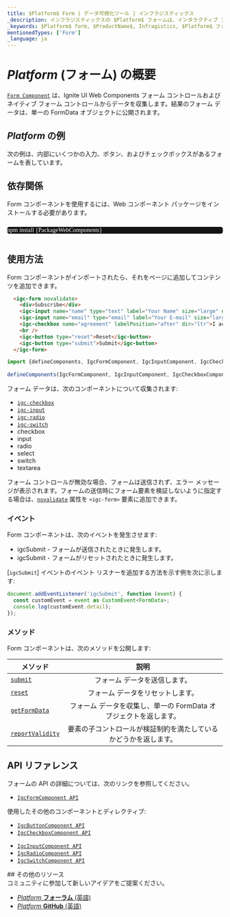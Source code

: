 ```yaml
---
title: $Platform$ Form | データ可視化ツール | インフラジスティックス
_description: インフラジスティックスの $Platform$ フォームは、インタラクティブ コントロールからユーザー入力を収集するために使用されるコンポーネントです。Ignite UI for $Platform$ を使用してアプリケーションを改善します。
_keywords: $Platform$ form, $ProductName$, Infragistics, $Platform$ フォーム, インフラジスティックス
mentionedTypes: ['Form']
_language: ja
---
```

# $Platform$ (フォーム) の概要

[`Form Component`](https://www.infragistics.com/products/ignite-ui-web-components/docs/typescript/latest/classes/IgcFormComponent.html) は、Ignite UI Web Components フォーム コントロールおよびネイティブ フォーム コントロールからデータを収集します。結果のフォーム データは、単一の FormData オブジェクトに公開されます。

## $Platform$ の例

次の例は、内部にいくつかの入力、ボタン、およびチェックボックスがあるフォームを表しています。

<code-view style="height: 300px"
           data-demos-base-url="{environment:dvDemosBaseUrl}"
           iframe-src="{environment:dvDemosBaseUrl}/inputs/form-overview"
           alt="$Platform$ Form の例"
           github-src="inputs/form/overview">
</code-view>

## 依存関係

Form コンポーネントを使用するには、Web コンポーネント パッケージをインストールする必要があります。

<pre style="background:#141414;color:white;display:inline-block;padding:16x;margin-top:10px;font-family:'Consolas';border-radius:5px;width:100%">
npm install {PackageWebComponents}
</pre>

## 使用方法

Form コンポーネントがインポートされたら、それをページに追加してコンテンツを追加できます。

```html
  <igc-form novalidate>
    <div>Subscribe</div>
    <igc-input name="name" type="text" label="Your Name" size="large" dir="ltr"></igc-input>
    <igc-input name="email" type="email" label="Your E-mail" size="large" dir="ltr"></igc-input>
    <igc-checkbox name="agreement" labelPosition="after" dir="ltr">I accept the license agreement</igc-checkbox>
    <br />
    <igc-button type="reset">Reset</igc-button>
    <igc-button type="submit">Submit</igc-button>
  </igc-form>
```

```ts
import {defineComponents, IgcFormComponent, IgcInputComponent, IgcCheckboxComponent, IgcButtonComponent } from 'igniteui-webcomponents';
        
defineComponents(IgcFormComponent, IgcInputComponent, IgcCheckboxComponent, IgcButtonComponent);
```

フォーム データは、次のコンポーネントについて収集されます:
- [`igc-checkbox`](https://www.infragistics.com/products/ignite-ui-web-components/docs/typescript/latest/classes/IgcCheckboxComponent.html)
- [`igc-input`](https://www.infragistics.com/products/ignite-ui-web-components/docs/typescript/latest/classes/IgcInputComponent.html)
- [`igc-radio`](https://www.infragistics.com/products/ignite-ui-web-components/docs/typescript/latest/classes/IgcRadioComponent.html)
- [`igc-switch`](https://www.infragistics.com/products/ignite-ui-web-components/docs/typescript/latest/classes/IgcSwitchComponent.html)
- checkbox
- input
- radio
- select
- switch
- textarea

フォーム コントロールが無効な場合、フォームは送信されず、エラー メッセージが表示されます。フォームの送信時にフォーム要素を検証しないように指定する場合は、[`novalidate`](https://www.infragistics.com/products/ignite-ui-web-components/docs/typescript/latest/classes/IgcFormComponent.html#novalidate) 属性を `<igc-form>` 要素に追加できます。

### イベント

Form コンポーネントは、次のイベントを発生させます:
- igcSubmit - フォームが送信されたときに発生します。
- igcSubmit - フォームがリセットされたときに発生します。

[`igcSubmit`] イベントのイベント リスナーを追加する方法を示す例を次に示します:

```ts
document.addEventListener('igcSubmit', function (event) {
  const customEvent = event as CustomEvent<FormData>;
  console.log(customEvent.detail);
});
```

### メソッド

Form コンポーネントは、次のメソッドを公開します:

| メソッド			| 説明     			|
| ------------- 	|:-------------:			|
|[`submit`](https://www.infragistics.com/products/ignite-ui-web-components/docs/typescript/latest/classes/IgcFormComponent.html#submit)|フォーム データを送信します。|
|[`reset`](https://www.infragistics.com/products/ignite-ui-web-components/docs/typescript/latest/classes/IgcFormComponent.html#reset)|フォーム データをリセットします。|
|[`getFormData`](https://www.infragistics.com/products/ignite-ui-web-components/docs/typescript/latest/classes/IgcFormComponent.html#getFormData)|フォーム データを収集し、単一の FormData オブジェクトを返します。|
|[`reportValidity`](https://www.infragistics.com/products/ignite-ui-web-components/docs/typescript/latest/classes/IgcFormComponent.html#reportValidity)|要素の子コントロールが検証制約を満たしているかどうかを返します。|

## API リファレンス

フォームの API の詳細については、次のリンクを参照してください。
* [`IgcFormComponent API`](https://www.infragistics.com/products/ignite-ui-web-components/docs/typescript/classes/IgcFormComponent.html)

使用したその他のコンポーネントとディレクティブ:
- [`IgcButtonComponent API`](https://www.infragistics.com/products/ignite-ui-web-components/docs/typescript/latest/classes/IgcButtonComponent.html)
- [`IgcCheckboxComponent API`](https://www.infragistics.com/products/ignite-ui-web-components/docs/typescript/latest/classes/IgcCheckboxComponent.html)
* [`IgcInputComponent API`](https://www.infragistics.com/products/ignite-ui-web-components/docs/typescript/latest/classes/IgcInputComponent.html)
* [`IgcRadioComponent API`](https://www.infragistics.com/products/ignite-ui-web-components/docs/typescript/latest/classes/IgcRadioComponent.html)
* [`IgcSwitchComponent API`](https://www.infragistics.com/products/ignite-ui-web-components/docs/typescript/latest/classes/IgcSwitchComponent.html)

<div class="divider"></div>
## その他のリソース

<div class="divider--half"></div>
コミュニティに参加して新しいアイデアをご提案ください。

* [$Platform$ **フォーラム** (英語)](https://www.infragistics.com/community/forums/f/ignite-ui-for-web-components)
* [$Platform$ **GitHub** (英語)](https://github.com/IgniteUI/igniteui-webcomponents)